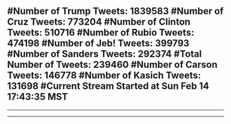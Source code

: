 #Number of Trump Tweets: 1839583
#Number of Cruz Tweets: 773204
#Number of Clinton Tweets: 510716
#Number of Rubio Tweets: 474198
#Number of Jeb! Tweets: 399793
#Number of Sanders Tweets: 292374
#Total Number of Tweets: 239460 
#Number of Carson Tweets: 146778
#Number of Kasich Tweets: 131698
#Current Stream Started at Sun Feb 14 17:43:35 MST
---
---
---
